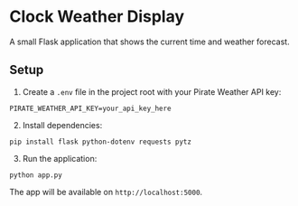 # Clock Weather Display

A small Flask application that shows the current time and weather forecast.

## Setup

1. Create a `.env` file in the project root with your Pirate Weather API key:

```
PIRATE_WEATHER_API_KEY=your_api_key_here
```

2. Install dependencies:

```
pip install flask python-dotenv requests pytz
```

3. Run the application:

```
python app.py
```

The app will be available on `http://localhost:5000`.
